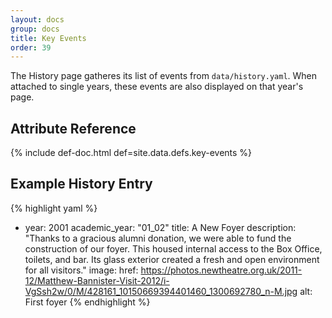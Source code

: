 ```yaml
---
layout: docs
group: docs
title: Key Events
order: 39
---
```


The History page gatheres its list of events from `data/history.yaml`. When attached to single years, these events are also displayed on that year's page.

## <i class="fa fa-tags"></i> Attribute Reference

{% include def-doc.html def=site.data.defs.key-events %}

## <i class="octicon octicon-code"></i> Example History Entry

{% highlight yaml %}
- year: 2001
  academic_year: "01_02" 
  title: A New Foyer
  description: "Thanks to a gracious alumni donation, we were able to fund the construction of our foyer. This housed internal access to the Box Office, toilets, and bar. Its glass exterior created a fresh and open environment for all visitors."
  image:
    href: https://photos.newtheatre.org.uk/2011-12/Matthew-Bannister-Visit-2012/i-VgSsh2w/0/M/428161_10150669394401460_1300692780_n-M.jpg
    alt: First foyer
{% endhighlight %}
